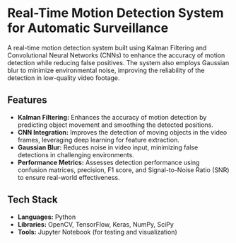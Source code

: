 # Real-Time Motion Detection System for Automatic Surveillance

A real-time motion detection system built using Kalman Filtering and Convolutional Neural Networks (CNNs) to enhance the accuracy of motion detection while reducing false positives. The system also employs Gaussian blur to minimize environmental noise, improving the reliability of the detection in low-quality video footage.

## Features
- **Kalman Filtering:** Enhances the accuracy of motion detection by predicting object movement and smoothing the detected positions.
- **CNN Integration:** Improves the detection of moving objects in the video frames, leveraging deep learning for feature extraction.
- **Gaussian Blur:** Reduces noise in video input, minimizing false detections in challenging environments.
- **Performance Metrics:** Assesses detection performance using confusion matrices, precision, F1 score, and Signal-to-Noise Ratio (SNR) to ensure real-world effectiveness.

## Tech Stack
- **Languages:** Python
- **Libraries:** OpenCV, TensorFlow, Keras, NumPy, SciPy
- **Tools:** Jupyter Notebook (for testing and visualization)



